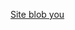 [Site blob you]([https://www.google.com](https://gogo200202.github.io/IblobYouCss/)https://gogo200202.github.io/IblobYouCss/)
